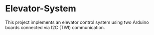 # Elevator-System
This project implements an elevator control system using two Arduino boards connected via I2C (TWI) communication.
